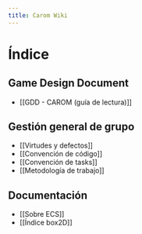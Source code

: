 ```yaml
---
title: Carom Wiki
---
```

# Índice

## Game Design Document 
* [[GDD - CAROM (guía de lectura)]]

## Gestión general de grupo

- [[Virtudes y defectos]]
- [[Convención de código]]
- [[Convención de tasks]]
- [[Metodología de trabajo]]

## Documentación

- [[Sobre ECS]]
- [[Índice box2D]]